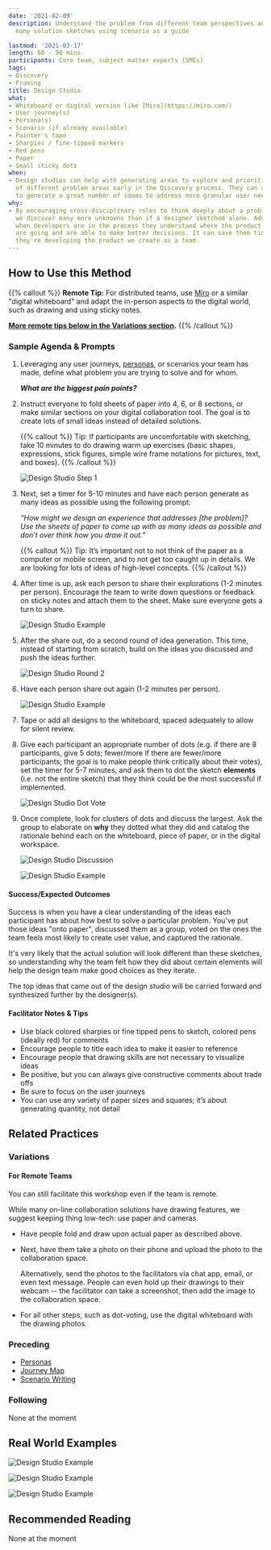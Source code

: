 ```yaml
---
date: '2021-02-09'
description: Understand the problem from different team perspectives and generate
  many solution sketches using scenario as a guide

lastmod: '2021-03-17'
length: 60 - 90 mins
participants: Core team, subject matter experts (SMEs)
tags:
- Discovery
- Framing
title: Design Studio
what:
- Whiteboard or digital version like [Miro](https://miro.com/)
- User journey(s)
- Persona(s)
- Scenario (if already available)
- Painter's tape
- Sharpies / fine-tipped markers
- Red pens
- Paper
- Small sticky dots
when:
- Design studios can help with generating areas to explore and prioritize a range
  of different problem areas early in the Discovery process. They can also be used
  to generate a great number of ideas to address more granular user needs later on.
why:
- By encouraging cross-disciplinary roles to think deeply about a problem simultaneously,
  we discover many more unknowns than if a designer sketched alone. Additionally,
  when developers are in the process they understand where the product and/or service
  are going and are able to make better decisions. It can save them time later as
  they're developing the product we create as a team.
---
```


## How to Use this Method
   {{% callout %}}
   **Remote Tip:** For distributed teams, use [Miro](https://miro.com/) or a similar "digital whiteboard" and adapt the in-person aspects to the digital world, such as drawing and using sticky notes. 
   
   **[More remote tips below in the Variations section](#variations).**
   {{% /callout %}}

### Sample Agenda & Prompts
1. Leveraging any user journeys, [personas](/practices/personas), or scenarios your team has made, define what problem you are trying to solve and for whom. 

   ***What are the biggest pain points?***

1. Instruct everyone to fold sheets of paper into 4, 6, or 8 sections, or make similar sections on your digital collaboration tool. The goal is to create lots of small ideas instead of detailed solutions.

   {{% callout %}}
   Tip: If participants are uncomfortable with sketching, take 10 minutes to do drawing warm up exercises (basic shapes, expressions, stick figures, simple wire frame notations for pictures, text, and boxes).
   {{% /callout %}}
   
   ![Design Studio Step 1](images/ds-1.png)

1. Next, set a timer for 5-10 minutes and have each person generate as many ideas as possible using the following prompt:

   _“How might we design an experience that addresses [the problem]? Use the sheets of paper to come up with as many ideas as possible and don’t over think how you draw it out.”_

   {{% callout %}}
   Tip: It’s important not to not think of the paper as a computer or mobile screen, and to not get too caught up in details. We are looking for lots of ideas of high-level concepts.
   {{% /callout %}}
   
1. After time is up, ask each person to share their explorations (1-2 minutes per person). Encourage the team to write down questions or feedback on sticky notes and attach them to the sheet. Make sure everyone gets a turn to share.

   ![Design Studio Example](images/ds-example-1.png)
 
1. After the share out, do a second round of idea generation. This time, instead of starting from scratch, build on the ideas you discussed and push the ideas further.

   ![Design Studio Round 2](images/ds-2.png)
 
1. Have each person share out again (1-2 minutes per person).

   ![Design Studio Example](images/ds-example-4.png)
 
1. Tape or add all designs to the whiteboard, spaced adequately to allow for silent review.
 
1. Give each participant an appropriate number of dots (e.g. if there are 8 participants, give 5 dots; fewer/more if there are fewer/more participants; the goal is to make people think critically about their votes), set the timer for 5-7 minutes, and ask them to dot the sketch **elements** (i.e. not the entire sketch) that they think could be the most successful if implemented.

   ![Design Studio Dot Vote](images/ds-3.png)
 
1. Once complete, look for clusters of dots and discuss the largest. Ask the group to elaborate on **why** they dotted what they did and catalog the rationale behind each on the whiteboard, piece of paper, or in the digital workspace.

   ![Design Studio Discussion](images/ds-4.png)
   
   ![Design Studio Example](images/ds-example-2.png)
 
#### Success/Expected Outcomes
Success is when you have a clear understanding of the ideas each participant has about how best to solve a particular problem. You've put those ideas "onto paper", discussed them as a group, voted on the ones the team feels most likely to create user value, and captured the rationale.

It's very likely that the actual solution will look different than these sketches, so understanding why the team felt how they did about certain elements will help the design team make good choices as they iterate.

The top ideas that came out of the design studio will be carried forward and synthesized further by the designer(s).


#### Facilitator Notes & Tips

- Use black colored sharpies or fine tipped pens to sketch, colored pens (ideally red) for comments
- Encourage people to title each idea to make it easier to reference
- Encourage people that drawing skills are not necessary to visualize ideas
- Be positive, but you can always give constructive comments about trade offs
- Be sure to focus on the user journeys
- You can use any variety of paper sizes and squares; it’s about generating quantity, not detail

## Related Practices

### Variations

#### For Remote Teams
You can still facilitate this workshop even if the team is remote. 

While many on-line collaboration solutions have drawing features, we suggest keeping thing low-tech: use paper and cameras. 

- Have people fold and draw upon actual paper as described above.

- Next, have them take a photo on their phone and upload the photo to the collaboration space.
   
   Alternatively, send the photos to the facilitators via chat app, email, or even text message. People can even hold up their drawings to their webcam -- the facilitator can take a screenshot, then add the image to the collaboration space.

- For all other steps, such as dot-voting, use the digital whiteboard with the drawing photos.

### Preceding
- [Personas](/practices/personas)
- [Journey Map](/practices/journey-map)
- [Scenario Writing](/practices/scenario-writing)

### Following
None at the moment

## Real World Examples
![Design Studio Example](images/ds-example-3.png)

![Design Studio Example](images/ds-example-5.png)

![Design Studio Example](images/ds-example-6.png)

## Recommended Reading
None at the moment